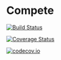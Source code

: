 # Compete

[![Build Status](https://travis-ci.org/ignacioq/Compete.jl.svg?branch=master)](https://travis-ci.org/ignacioq/Compete.jl)

[![Coverage Status](https://coveralls.io/repos/ignacioq/Compete.jl/badge.svg?branch=master&service=github)](https://coveralls.io/github/ignacioq/Compete.jl?branch=master)

[![codecov.io](http://codecov.io/github/ignacioq/Compete.jl/coverage.svg?branch=master)](http://codecov.io/github/ignacioq/Compete.jl?branch=master)
